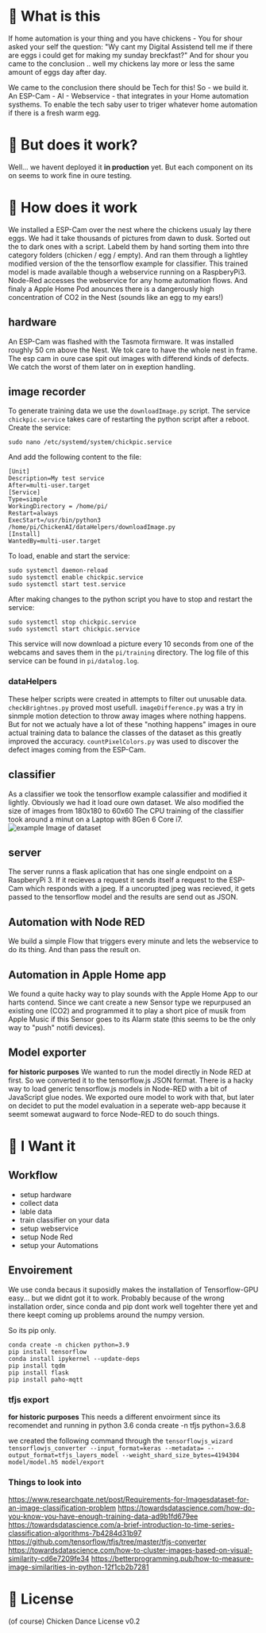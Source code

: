 # 🐔 What is this 
If home automation is your thing and you have chickens - You for shour asked your self the question:
"Wy cant my Digital Assistend tell me if there are eggs i could get for making my sunday breckfast?"
And for shour you came to the conclusion .. well my chickens lay more or less the same amount of eggs day after day.

We came to the conclusion there should be Tech for this!
So - we build it. An ESP-Cam - AI - Webservice - that integrates in your Home automation systhems.
To enable the tech saby user to triger whatever home automation if there is a fresh warm egg. 

# 🐤 But does it work?
Well... we havent deployed it __in production__ yet. But each component on its on seems to work fine in oure testing.

# 🐥 How does it work
We installed a ESP-Cam over the nest where the chickens usualy lay there eggs.
We had it take thousands of pictures from dawn to dusk.
Sorted out the to dark ones with a script.
Labeld them by hand sorting them into thre category folders (chicken / egg / empty).
And ran them through a lightley modified version of the the tensorflow example for classifier.
This trained model is made available though a webservice running on a RaspberyPi3.
Node-Red accesses the webservice for any home automation flows.
And finaly a Apple Home Pod anounces there is a dangerously high concentration of CO2 in the Nest (sounds like an egg to my ears!)

## hardware
An ESP-Cam was flashed with the Tasmota firmware. 
It was installed roughly 50 cm above the Nest. We tok care to have the whole nest in frame.
The esp cam in oure case spit out images with differend kinds of defects. We catch the worst of them later on in exeption handling.

## image recorder
To generate training data we use the `downloadImage.py` script. The service `chickpic.service` takes care of restarting the python script after a reboot. 
Create the service:
```
sudo nano /etc/systemd/system/chickpic.service
```

And add the following content to the file:

```
[Unit]
Description=My test service
After=multi-user.target
[Service]
Type=simple
WorkingDirectory = /home/pi/
Restart=always
ExecStart=/usr/bin/python3 /home/pi/ChickenAI/dataHelpers/downloadImage.py
[Install]
WantedBy=multi-user.target
```
To load, enable and start the service:

```
sudo systemctl daemon-reload
sudo systemctl enable chickpic.service
sudo systemctl start test.service
````
After making changes to the python script you have to stop and restart the service:
```
sudo systemctl stop chickpic.service
sudo systemctl start chickpic.service
```

This service will now download a picture every 10 seconds from one of the webcams and saves them in the `pi/training` directory. The log file of this service can be found in `pi/datalog.log`. 

### dataHelpers
These helper scripts were created in attempts to filter out unusable data. `checkBrightnes.py` proved most usefull. `imageDifference.py` was a try in sinmple motion detection to throw away images where nothing happens. But for not we actualy have a lot of these "nothing happens" images in oure actual training data to balance the classes of the dataset as this greatly improved the accuracy. `countPixelColors.py` was used to discover the defect images coming from the ESP-Cam.  


## classifier
As a classifier we took the tensorflow example calassifier and modified it lightly.
Obviously we had it load oure own dataset.
We also modified the size of images from 180x180 to 60x60
The CPU training of the classifier took around a minut on a Laptop with 8Gen 6 Core i7.
![example Image of dataset ](/docs/dataset.png)


## server
The server runns a flask aplication that has one single endpoint on a RaspberyPi 3. If it recieves a request it sends itself a request to the ESP-Cam which responds with a jpeg. If a uncorupted jpeg was recieved, it gets passed to the tensorflow model and the results are send out as JSON.

## Automation with Node RED
We build a simple Flow that triggers every minute and lets the webservice to do its thing. And than pass the result on.  

## Automation in Apple Home app
We found a quite hacky way to play sounds with the Apple Home App to our harts contend. Since we cant create a new Sensor type we repurpused an existing one (CO2) and programmed it to play a short pice of musik from Apple Music if this Sensor goes to its Alarm state (this seems to be the only way to "push" notifi devices). 

## Model exporter
__for historic purposes__ We wanted to run the model directly in Node RED at first. So we converted it to the tensorflow.js JSON format.
There is a hacky way to load generic tensorflow.js models in Node-RED with a bit of JavaScript glue nodes. We exported oure model to work with that, but later on decidet to put the model evaluation in a seperate web-app because it seemt somewat augward to force Node-RED to do souch things.


# 🐣 I Want it

## Workflow
- setup hardware
- collect data
- lable data
- train classifier on your data
- setup webservice
- setup Node Red
- setup your Automations

## Envoirement
We use conda becaus it suposidly makes the installation of Tensorflow-GPU easy... but we didnt got it to work. Probably because of the wrong installation order, since conda and pip dont work well togehter there yet and there keept coming up problems around the numpy version.

So its pip only.
```
conda create -n chicken python=3.9
pip install tensorflow
conda install ipykernel --update-deps
pip install tqdm
pip install flask
pip install paho-mqtt
```

### tfjs export
__for historic purposes__
This needs a different envoirment since its recomendet and running in python 3.6
conda create -n tfjs python=3.6.8

we created the following command through the `tensorflowjs_wizard`
`tensorflowjs_converter --input_format=keras --metadata= --output_format=tfjs_layers_model --weight_shard_size_bytes=4194304 model/model.h5 model/export`


### Things to look into
https://www.researchgate.net/post/Requirements-for-Imagesdataset-for-an-image-classification-problem
https://towardsdatascience.com/how-do-you-know-you-have-enough-training-data-ad9b1fd679ee
https://towardsdatascience.com/a-brief-introduction-to-time-series-classification-algorithms-7b4284d31b97
https://github.com/tensorflow/tfjs/tree/master/tfjs-converter
https://towardsdatascience.com/how-to-cluster-images-based-on-visual-similarity-cd6e7209fe34
https://betterprogramming.pub/how-to-measure-image-similarities-in-python-12f1cb2b7281

# 🐓 License
(of course) Chicken Dance License v0.2

